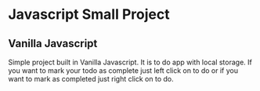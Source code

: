 # Javascript Small Project

## Vanilla Javascript

Simple project built in Vanilla Javascript. It is to do app with local storage.
If you want to mark your todo as complete just left click on to do or if you want to mark as completed just right click on to do.
